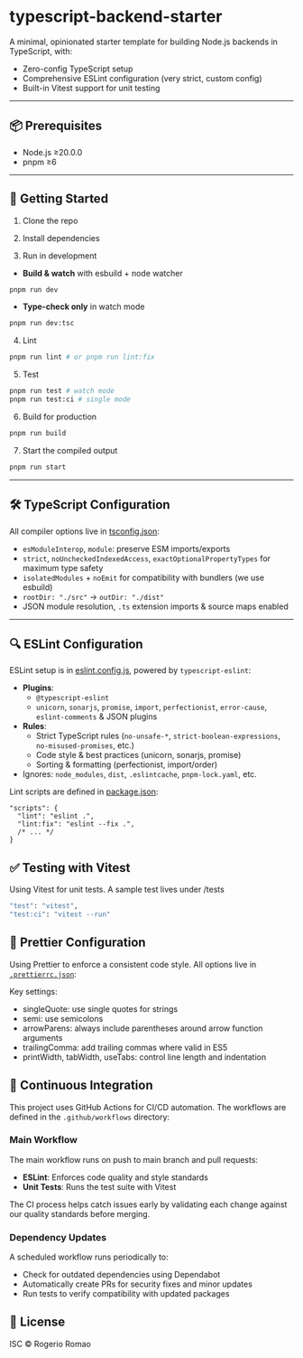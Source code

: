 # typescript-backend-starter

A minimal, opinionated starter template for building Node.js backends in
TypeScript, with:

-   Zero-config TypeScript setup
-   Comprehensive ESLint configuration (very strict, custom config)
-   Built-in Vitest support for unit testing

---

## 📦 Prerequisites

-   Node.js ≥20.0.0
-   pnpm ≥6

---

## 🚀 Getting Started

1. Clone the repo

2. Install dependencies

3. Run in development

-   **Build & watch** with esbuild + node watcher

```sh
pnpm run dev
```

-   **Type-check only** in watch mode

```sh
pnpm run dev:tsc
```

4. Lint

```sh
pnpm run lint # or pnpm run lint:fix
```

5. Test

```sh
pnpm run test # watch mode
pnpm run test:ci # single mode
```

6. Build for production

```sh
pnpm run build
```

7. Start the compiled output

```sh
pnpm run start
```

---

## 🛠️ TypeScript Configuration

All compiler options live in [tsconfig.json](tsconfig.json):

-   `esModuleInterop`, `module`: preserve ESM imports/exports
-   `strict`, `noUncheckedIndexedAccess`, `exactOptionalPropertyTypes` for
    maximum type safety
-   `isolatedModules` + `noEmit` for compatibility with bundlers (we use
    esbuild)
-   `rootDir: "./src"` → `outDir: "./dist"`
-   JSON module resolution, `.ts` extension imports & source maps enabled

---

## 🔍 ESLint Configuration

ESLint setup is in [eslint.config.js](eslint.config.js), powered by
`typescript-eslint`:

-   **Plugins**:
    -   `@typescript-eslint`
    -   `unicorn`, `sonarjs`, `promise`, `import`, `perfectionist`,
        `error-cause`, `eslint-comments` & JSON plugins
-   **Rules**:
    -   Strict TypeScript rules (`no-unsafe-*`, `strict-boolean-expressions`,
        `no-misused-promises`, etc.)
    -   Code style & best practices (unicorn, sonarjs, promise)
    -   Sorting & formatting (perfectionist, import/order)
-   Ignores: `node_modules`, `dist`, `.eslintcache`, `pnpm-lock.yaml`, etc.

Lint scripts are defined in [package.json](package.json#L26):

```jsonc
"scripts": {
  "lint": "eslint .",
  "lint:fix": "eslint --fix .",
  /* ... */
}
```

## ✅ Testing with Vitest

Using Vitest for unit tests. A sample test lives under /tests

```sh
"test": "vitest",
"test:ci": "vitest --run"
```

## 🎨 Prettier Configuration

Using Prettier to enforce a consistent code style. All options live in
[`.prettierrc.json`](.prettierrc.json):

Key settings:

-   singleQuote: use single quotes for strings
-   semi: use semicolons
-   arrowParens: always include parentheses around arrow function arguments
-   trailingComma: add trailing commas where valid in ES5
-   printWidth, tabWidth, useTabs: control line length and indentation

## 🔄 Continuous Integration

This project uses GitHub Actions for CI/CD automation. The workflows are defined
in the `.github/workflows` directory:

### Main Workflow

The main workflow runs on push to main branch and pull requests:

-   **ESLint**: Enforces code quality and style standards
-   **Unit Tests**: Runs the test suite with Vitest

The CI process helps catch issues early by validating each change against our
quality standards before merging.

### Dependency Updates

A scheduled workflow runs periodically to:

-   Check for outdated dependencies using Dependabot
-   Automatically create PRs for security fixes and minor updates
-   Run tests to verify compatibility with updated packages

## 📄 License

ISC © Rogerio Romao
